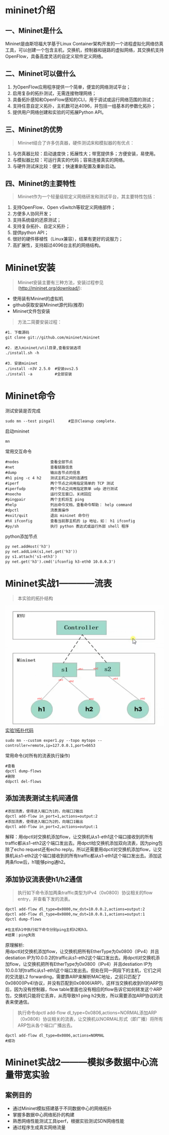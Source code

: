 #   mininet介绍  
## 一、Mininet是什么

Mininet是由斯坦福大学基于Linux Container架构开发的一个进程虚拟化网络仿真工具，可以创建一个包含主机，交换机，控制器和链路的虚拟网络，其交换机支持OpenFlow，具备高度灵活的自定义软件定义网络。
## 二、Mininet可以做什么

1.  为OpenFlow应用程序提供一个简单，便宜的网络测试平台；  
2.  启用复杂的拓扑测试，无需连接物理网络；
3.  具备拓扑感知和OpenFlow感知的CLI，用于调试或运行网络范围的测试；
4.  支持任意自定义拓扑，主机数可达4096，并包括一组基本的参数化拓扑；
5.  提供用户网络创建和实验的可拓展Python API。

##  三、Mininet的优势

>Mininet结合了许多仿真器，硬件测试床和模拟器的有优点：

1.  与仿真器比较：启动速度快；拓展性大；带宽提供多；方便安装，易使用。
2.  与模拟器比较：可运行真实的代码；容易连接真实的网络。
3.  与硬件测试床比较：便宜；快速重新配置及重新启动。

##  四、Mininet的主要特性

>Mininet作为一个轻量级软定义网络研发和测试平台，其主要特性包括：

1.  支持OpenFlow、Open vSwitch等软定义网络部件；
2.  方便多人协同开发；
3.  支持系统级的还原测试；
4.  支持复杂拓扑、自定义拓扑；
5.  提供python API；
6.  很好的硬件移植性（Linux兼容），结果有更好的说服力；
7.  高扩展性，支持超过4096台主机的网络结构。

#   Mininet安装

>Mininet安装主要有三种方法，安装过程参见(http://mininet.org/download/):
+   使用装有Mininet的虚拟机
+   github获取安装Mininet源代码(推荐)
+   Mininet文件包安装

>方法二简要安装过程：
```
#1. 下载源码
git clone git://github.com/mininet/mininet

#2. 进入mininet/util目录,查看安装选项
./install.sh -h

#3. 安装mininet
./install -n3V 2.5.0  #安装ovs2.5
./install -a          #全部安装
```

# Mininet命令

测试安装是否完成
```
sudo mn --test pingall      #显示Cleanup complete.
```
启动mininet
```
mn
```
常用交互命令
```
#nodes              查看全部节点 
#net                查看链路信息 
#dump               输出各节点的信息 
#h1 ping -c 4 h2    测试主机之间的连通性 
#iperf              两个节点之间用指定简单的 TCP 测试 
#iperfudp           两个节点之间用指定款单 udp 进行测试 
#noecho             运行交互窗口，关闭回应 
#pingpair           两个主机将互 ping 
#help               列出命令文档，查看命令帮助： help command 
#dpctl              流表类操作 
#exit/quit          退出 mininet 命令行 
#hX ifconfig        查看当前那主机的 ip 地址，如： h1 ifconfig 
#py/sh              执行 python 表达式或运行外部 shell 程序 
```
python添加节点
```
py net.addHost('h3')
py net.addLink(s1,net.get('h3'))
py s1.attach('s1-eth3')
py net.get('h3').cmd('ifconfig h3-eth0 10.0.0.3')
```

# Mininet实战1————流表
>本实验的拓扑结构  

![拓扑图](./flow_topo.png)
[实验1拓扑代码](./exper1.py) 
```
sudo mn --custom exper1.py --topo mytopo --controller=remote,ip=127.0.0.1,port=6653
```
 
常用命令(对所有的流表执行操作)
```
#查看
dpctl dump-flows
#删除
ddpctl del-flows

```

## **添加流表测试主机间通信**
```
#添加流表，使得进入端口为1的，向端口2输出
dpctl add-flow in_port=1,actions=output:2
#添加流表，使得进入端口为2的，向端口1输出
dpctl add-flow in_port=2,actions=output:1
```
解释：用dpctl对交换机添加flow，让交换机从s1-eth1这个端口接收到的所有traffic都从s1-eth2这个端口发出去。用dpctl给交换机添加双向流表，因为ping包除了echo request还有echo reply。所以还需要用dpctl对交换机添加flow，让交换机从s1-eth2这个端口接收到的所有traffic都从s1-eth1这个端口发出去。添加这两条flow后，h1能够ping通h2。  


## **添加协议流表使h1/h2通信**


>执行如下命令添加两条traffic类型为IPv4（0x0800）协议相关的flow entry，并查看下发的流表。
```
dpctl add-flow dl_type=0x0800,nw_dst=10.0.0.2,actions=output:2
dpctl add-flow dl_type=0x0800,nw_dst=10.0.0.1,actions=output:1
dpctl dump-flows

#在主机h1中执行如下命令分别ping主机h2和h3。
#结果：ping失败

```

原理解析:  
用dpctl对交换机添加flow，让交换机把所有EtherType为0x0800（IPv4）并且destiation IP为10.0.0.2的traffic从s1-eth2这个端口发出去。用dpctl对交换机添加flow，让交换机把所有EtherType为0x0800（IPv4）并且destiation IP为10.0.0.1的traffic从s1-eth1这个端口发出去。但处在同一网段下的主机，它们之间的交流是L2 forwarding，需要靠ARP来解析MAC地址，之前只匹配了0x0800(IPv4)协议，并没有匹配到0x0806(ARP)，这样当交换机收到h1的ARP包后，因为没有控制器，flow table里面也没有相应的flow告诉它如何转发这个ARP包，交换机只能将它丢弃，从而导致h1 ping h2失败，所以需要添加ARP协议的流表来使通信。    

  
>执行命令dpctl add-flow dl_type=0x0806,actions=NORMAL添加ARP（0x0806）协议相关的流表，让交换机以NORMAL形式（即广播）将所有ARP包从各个端口广播出去。
```
dpctl add-flow dl_type=0x0806,actions=NORMAL
#成功
```

#   Mininet实战2———模拟多数据中心流量带宽实验

##  案例目的
+   通过Mininet模拟搭建基于不同数据中心的网络拓扑
+   掌握多数据中心网络拓扑的构建
+   熟悉网络性能测试工具iperf，根据实验测试SDN网络性能
+   通过程序生成真实网络流量
